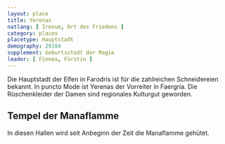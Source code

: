 ```yaml
---
layout: place
title: Yerenas
natlang: [ Irenum, Ort des Friedens ]
category: places
placetype: Hauptstadt
demography: 29104
supplement: Geburtsstadt der Magie
leader: [ Finnea, Fürstin ]
---
```


Die Hauptstadt der Elfen in Farodris ist für die zahlreichen Schneidereien bekannt. In puncto Mode ist Yerenas der
Vorreiter in Faergria. Die Rüschenkleider der Damen sind regionales Kulturgut geworden.

<!--more-->

## Tempel der Manaflamme

In diesen Hallen wird seit Anbeginn der Zeit die Manaflamme gehütet.